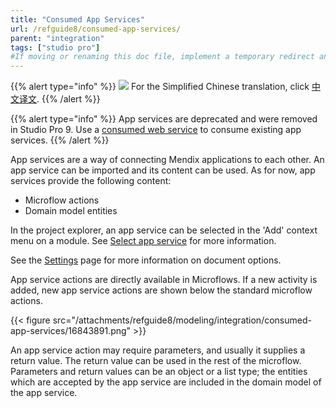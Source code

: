 ```yaml
---
title: "Consumed App Services"
url: /refguide8/consumed-app-services/
parent: "integration"
tags: ["studio pro"]
#If moving or renaming this doc file, implement a temporary redirect and let the respective team know they should update the URL in the product. See Mapping to Products for more details.
---
```


{{% alert type="info" %}}
<img src="attachments/chinese-translation/china.png" style="display: inline-block; margin: 0" /> For the Simplified Chinese translation, click [中文译文](https://cdn.mendix.tencent-cloud.com/documentation/refguide8/consumed-app-services.pdf).
{{% /alert %}}

{{% alert type="info" %}}
App services are deprecated and were removed in Studio Pro 9. Use a [consumed web service](/refguide8/consumed-web-services/) to consume existing app services.
{{% /alert %}}

App services are a way of connecting Mendix applications to each other. An app service can be imported and its content can be used. As for now, app services provide the following content:

* Microflow actions
* Domain model entities

In the project explorer, an app service can be selected in the 'Add' context menu on a module. See [Select app service](/refguide8/select-app-service/) for more information.

See the [Settings](/refguide8/settings/) page for more information on document options.

App service actions are directly available in Microflows. If a new activity is added, new app service actions are shown below the standard microflow actions.

{{< figure src="/attachments/refguide8/modeling/integration/consumed-app-services/16843891.png" >}}

An app service action may require parameters, and usually it supplies a return value. The return value can be used in the rest of the microflow. Parameters and return values can be an object or a list type; the entities which are accepted by the app service are included in the domain model of the app service.
